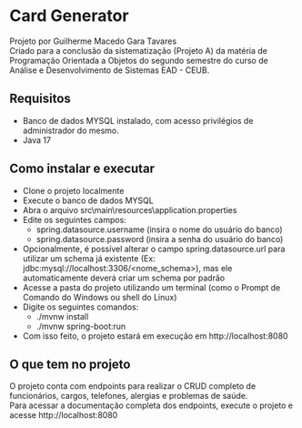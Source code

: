 # Card Generator
Projeto por Guilherme Macedo Gara Tavares\
Criado para a conclusão da sistematização (Projeto A) da matéria de Programação Orientada a Objetos do segundo semestre do curso de Análise e Desenvolvimento de Sistemas EAD - CEUB.

## Requisitos
- Banco de dados MYSQL instalado, com acesso privilégios de administrador do mesmo.
- Java 17

## Como instalar e executar
- Clone o projeto localmente
- Execute o banco de dados MYSQL
- Abra o arquivo src\main\resources\application.properties
- Edite os seguintes campos:
  - spring.datasource.username (insira o nome do usuário do banco)
  - spring.datasource.password (insira a senha do usuário do banco)
- Opcionalmente, é possível alterar o campo spring.datasource.url para utilizar um schema já existente (Ex: jdbc:mysql://localhost:3306/<nome_schema>), mas ele automaticamente deverá criar um schema por padrão
- Acesse a pasta do projeto utilizando um terminal (como o Prompt de Comando do Windows ou shell do Linux)
- Digite os seguintes comandos:
  - ./mvnw install
  - ./mvnw spring-boot:run
- Com isso feito, o projeto estará em execução em http://localhost:8080

## O que tem no projeto
O projeto conta com endpoints para realizar o CRUD completo de funcionários, cargos, telefones, alergias e problemas de saúde.\
Para acessar a documentação completa dos endpoints, execute o projeto e acesse http://localhost:8080
